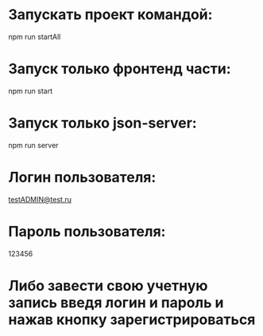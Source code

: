 # Запускать проект командой:

  npm run startAll

# Запуск только фронтенд части:

  npm run start

# Запуск только json-server: 

  npm run server

# Логин пользователя: 

  testADMIN@test.ru

# Пароль пользователя:

  123456

# Либо завести свою учетную запись введя логин и пароль и нажав кнопку зарегистрироваться
